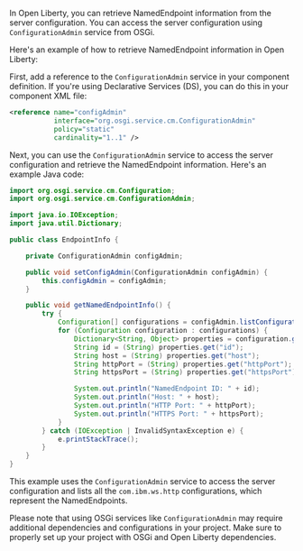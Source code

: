 In Open Liberty, you can retrieve NamedEndpoint information from the server configuration. You can access the server configuration using `ConfigurationAdmin` service from OSGi.

Here's an example of how to retrieve NamedEndpoint information in Open Liberty:

First, add a reference to the `ConfigurationAdmin` service in your component definition. If you're using Declarative Services (DS), you can do this in your component XML file:

```xml
<reference name="configAdmin"
           interface="org.osgi.service.cm.ConfigurationAdmin"
           policy="static"
           cardinality="1..1" />
```

Next, you can use the `ConfigurationAdmin` service to access the server configuration and retrieve the NamedEndpoint information. Here's an example Java code:

```java
import org.osgi.service.cm.Configuration;
import org.osgi.service.cm.ConfigurationAdmin;

import java.io.IOException;
import java.util.Dictionary;

public class EndpointInfo {

    private ConfigurationAdmin configAdmin;

    public void setConfigAdmin(ConfigurationAdmin configAdmin) {
        this.configAdmin = configAdmin;
    }

    public void getNamedEndpointInfo() {
        try {
            Configuration[] configurations = configAdmin.listConfigurations("(service.pid=com.ibm.ws.http)");
            for (Configuration configuration : configurations) {
                Dictionary<String, Object> properties = configuration.getProperties();
                String id = (String) properties.get("id");
                String host = (String) properties.get("host");
                String httpPort = (String) properties.get("httpPort");
                String httpsPort = (String) properties.get("httpsPort");

                System.out.println("NamedEndpoint ID: " + id);
                System.out.println("Host: " + host);
                System.out.println("HTTP Port: " + httpPort);
                System.out.println("HTTPS Port: " + httpsPort);
            }
        } catch (IOException | InvalidSyntaxException e) {
            e.printStackTrace();
        }
    }
}
```

This example uses the `ConfigurationAdmin` service to access the server configuration and lists all the `com.ibm.ws.http` configurations, which represent the NamedEndpoints.

Please note that using OSGi services like `ConfigurationAdmin` may require additional dependencies and configurations in your project. Make sure to properly set up your project with OSGi and Open Liberty dependencies.